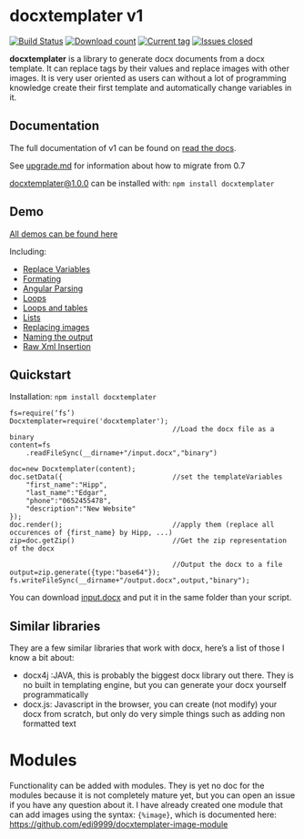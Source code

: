 # docxtemplater v1

[![Build Status](https://travis-ci.org/edi9999/docxtemplater.svg?branch=master&style=flat)](https://travis-ci.org/edi9999/docxtemplater)
[![Download count](http://img.shields.io/npm/dm/docxtemplater.svg?style=flat)](https://www.npmjs.org/package/docxtemplater)
[![Current tag](http://img.shields.io/npm/v/docxtemplater.svg?style=flat)](https://www.npmjs.org/package/docxtemplater)
[![Issues closed](http://issuestats.com/github/edi9999/docxtemplater/badge/issue?style=flat)](http://issuestats.com/github/edi9999/docxtemplater)

**docxtemplater** is a library to generate docx documents from a docx template.
It can replace tags by their values and replace images with other images. It is very user oriented as users can without a lot of programming knowledge create their first template and automatically change variables in it.

## Documentation

The full documentation of v1 can be found on [read the docs](http://docxtemplater.readthedocs.org/en/latest/).

See [upgrade.md](upgrade.md) for information about how to migrate from 0.7

docxtemplater@1.0.0 can be installed with: `npm install docxtemplater`

## Demo

[All demos can be found here](http://javascript-ninja.fr/docxtemplater/v1/examples/demo.html)

Including:

- <a href="http://javascript-ninja.fr/docxtemplater/v1/examples/demo.html#variables">Replace Variables</a><br>
- <a href="http://javascript-ninja.fr/docxtemplater/v1/examples/demo.html#formating">Formating</a><br>
- <a href="http://javascript-ninja.fr/docxtemplater/v1/examples/demo.html#parsing">Angular Parsing</a><br>
- <a href="http://javascript-ninja.fr/docxtemplater/v1/examples/demo.html#loops">Loops</a><br>
- <a href="http://javascript-ninja.fr/docxtemplater/v1/examples/demo.html#tables">Loops and tables</a><br>
- <a href="http://javascript-ninja.fr/docxtemplater/v1/examples/demo.html#lists">Lists</a><br>
- <a href="http://javascript-ninja.fr/docxtemplater/v1/examples/demo.html#images">Replacing images</a><br>
- <a href="http://javascript-ninja.fr/docxtemplater/v1/examples/demo.html#naming">Naming the output</a><br>
- <a href="http://javascript-ninja.fr/docxtemplater/v1/examples/demo.html#rawxml">Raw Xml Insertion</a><br>


## Quickstart

Installation: `npm install docxtemplater`

    fs=require(‘fs’)
    Docxtemplater=require('docxtemplater');
                                            //Load the docx file as a binary
    content=fs
        .readFileSync(__dirname+"/input.docx","binary")

    doc=new Docxtemplater(content);
    doc.setData({                           //set the templateVariables
        "first_name":"Hipp",
        "last_name":"Edgar",
        "phone":"0652455478",
        "description":"New Website"
    });
    doc.render();                           //apply them (replace all occurences of {first_name} by Hipp, ...)
    zip=doc.getZip()                        //Get the zip representation of the docx

                                            //Output the docx to a file
    output=zip.generate({type:"base64"});
    fs.writeFileSync(__dirname+"/output.docx",output,"binary");

You can download [input.docx](https://github.com/edi9999/docxtemplater/raw/master/examples/tagExample.docx) and put it in the same folder than your script.

## Similar libraries

They are a few similar libraries that work with docx, here’s a list of those I know a bit about:

 * docx4j :JAVA, this is probably the biggest docx library out there. They is no built in templating engine, but you can generate your docx yourself programmatically 
 * docx.js: Javascript in the browser, you can create (not modify) your docx from scratch, but only do very simple things such as adding non formatted text

# Modules

Functionality can be added with modules. They is yet no doc for the modules because it is not completely mature yet, but you can open an issue if you have any question about it. 
I have already created one module that can add images using the syntax: `{%image}`, which is documented here: https://github.com/edi9999/docxtemplater-image-module
